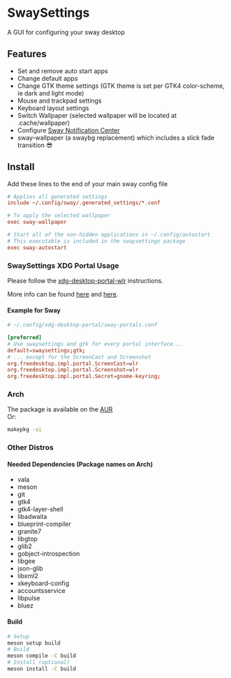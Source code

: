 # SwaySettings

A GUI for configuring your sway desktop

## Features

- Set and remove auto start apps
- Change default apps
- Change GTK theme settings (GTK theme is set per GTK4 color-scheme, ie dark and light mode)
- Mouse and trackpad settings
- Keyboard layout settings
- Switch Wallpaper (selected wallpaper will be located at .cache/wallpaper)
- Configure 
[Sway Notification Center](https://github.com/ErikReider/SwayNotificationCenter)
- sway-wallpaper (a swaybg replacement) which includes a slick fade transition 😎

## Install

Add these lines to the end of your main sway config file

``` ini
# Applies all generated settings
include ~/.config/sway/.generated_settings/*.conf

# To apply the selected wallpaper
exec sway-wallpaper

# Start all of the non-hidden applications in ~/.config/autostart
# This executable is included in the swaysettings package
exec sway-autostart
```

### SwaySettings XDG Portal Usage

Please follow the [xdg-desktop-portal-wlr](https://github.com/emersion/xdg-desktop-portal-wlr/#running)
instructions.

More info can be found [here](https://flatpak.github.io/xdg-desktop-portal/docs/portals.conf.html)
and [here](https://flatpak.github.io/xdg-desktop-portal/docs/configuration-file.html).

#### Example for Sway

```conf
# ~/.config/xdg-desktop-portal/sway-portals.conf

[preferred]
# Use swaysettings and gtk for every portal interface...
default=swaysettings;gtk;
# ... except for the ScreenCast and Screenshot
org.freedesktop.impl.portal.ScreenCast=wlr
org.freedesktop.impl.portal.Screenshot=wlr
org.freedesktop.impl.portal.Secret=gnome-keyring;
```

### Arch

The package is available on the 
[AUR](https://aur.archlinux.org/packages/swaysettings-git/) \
Or:

``` zsh
makepkg -si
```

### Other Distros

#### Needed Dependencies (Package names on Arch)

- vala
- meson
- git
- gtk4
- gtk4-layer-shell
- libadwaita
- blueprint-compiler
- granite7
- libgtop
- glib2
- gobject-introspection
- libgee
- json-glib
- libxml2
- xkeyboard-config
- accountsservice
- libpulse
- bluez

#### Build

``` zsh
# Setup
meson setup build
# Build
meson compile -C build
# Install (optional)
meson install -C build
```
